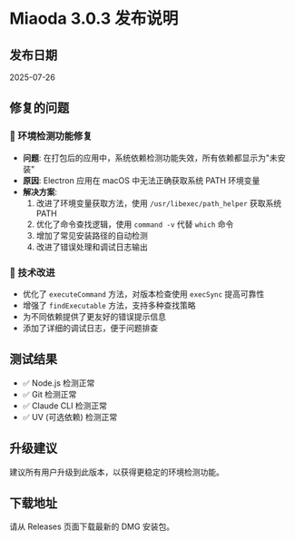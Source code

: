 # Miaoda 3.0.3 发布说明

## 发布日期
2025-07-26

## 修复的问题

### 🐛 环境检测功能修复
- **问题**: 在打包后的应用中，系统依赖检测功能失效，所有依赖都显示为"未安装"
- **原因**: Electron 应用在 macOS 中无法正确获取系统 PATH 环境变量
- **解决方案**:
  1. 改进了环境变量获取方法，使用 `/usr/libexec/path_helper` 获取系统 PATH
  2. 优化了命令查找逻辑，使用 `command -v` 代替 `which` 命令
  3. 增加了常见安装路径的自动检测
  4. 改进了错误处理和调试日志输出

### 🔧 技术改进
- 优化了 `executeCommand` 方法，对版本检查使用 `execSync` 提高可靠性
- 增强了 `findExecutable` 方法，支持多种查找策略
- 为不同依赖提供了更友好的错误提示信息
- 添加了详细的调试日志，便于问题排查

## 测试结果
- ✅ Node.js 检测正常
- ✅ Git 检测正常  
- ✅ Claude CLI 检测正常
- ✅ UV (可选依赖) 检测正常

## 升级建议
建议所有用户升级到此版本，以获得更稳定的环境检测功能。

## 下载地址
请从 Releases 页面下载最新的 DMG 安装包。